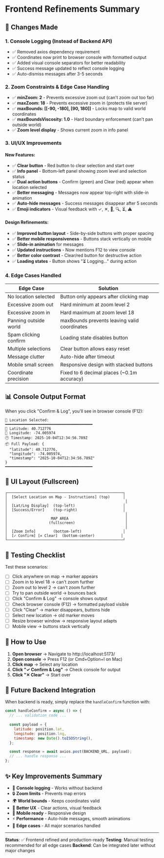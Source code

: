 # Frontend Refinements Summary

## 🔄 Changes Made

### 1. Console Logging (Instead of Backend API)
- ✅ Removed axios dependency requirement
- ✅ Coordinates now print to browser console with formatted output
- ✅ Added visual console separators for better readability
- ✅ Success message updated to reflect console logging
- ✅ Auto-dismiss messages after 3-5 seconds

### 2. Zoom Constraints & Edge Case Handling
- ✅ **minZoom: 2** - Prevents excessive zoom out (can't zoom out too far)
- ✅ **maxZoom: 18** - Prevents excessive zoom in (protects tile server)
- ✅ **maxBounds: [[-90, -180], [90, 180]]** - Locks map to valid world coordinates
- ✅ **maxBoundsViscosity: 1.0** - Hard boundary enforcement (can't pan outside world)
- ✅ **Zoom level display** - Shows current zoom in info panel

### 3. UI/UX Improvements

#### New Features:
- ✅ **Clear button** - Red button to clear selection and start over
- ✅ **Info panel** - Bottom-left panel showing zoom level and selection status
- ✅ **Dual action buttons** - Confirm (green) and Clear (red) appear when location selected
- ✅ **Better messaging** - Messages now appear top-right with slide-in animation
- ✅ **Auto-hide messages** - Success messages disappear after 5 seconds
- ✅ **Emoji indicators** - Visual feedback with ✓, ✕, 📍, 🔍, ⏳, ⚠️

#### Design Refinements:
- ✅ **Improved button layout** - Side-by-side buttons with proper spacing
- ✅ **Better mobile responsiveness** - Buttons stack vertically on mobile
- ✅ **Slide-in animation** for messages
- ✅ **Updated instructions** - Now mentions F12 to view console
- ✅ **Better color contrast** - Clear/red button for destructive action
- ✅ **Loading states** - Button shows "⏳ Logging..." during action

### 4. Edge Cases Handled

| Edge Case | Solution |
|-----------|----------|
| No location selected | Button only appears after clicking map |
| Excessive zoom out | Hard minimum at zoom level 2 |
| Excessive zoom in | Hard maximum at zoom level 18 |
| Panning outside world | maxBounds prevents leaving valid coordinates |
| Spam clicking confirm | Loading state disables button |
| Multiple selections | Clear button allows easy reset |
| Message clutter | Auto-hide after timeout |
| Mobile small screen | Responsive design with stacked buttons |
| Coordinate precision | Fixed to 6 decimal places (~0.1m accuracy) |

## 📊 Console Output Format

When you click "Confirm & Log", you'll see in browser console (F12):

```
📍 Location Selected:
━━━━━━━━━━━━━━━━━━━━━━━━━━━━━━━━━━━━━━━━
📌 Latitude: 40.712776
📌 Longitude: -74.005974
🕐 Timestamp: 2025-10-04T12:34:56.789Z
📦 Full Payload: {
  "latitude": 40.712776,
  "longitude": -74.005974,
  "timestamp": "2025-10-04T12:34:56.789Z"
}
━━━━━━━━━━━━━━━━━━━━━━━━━━━━━━━━━━━━━━━━
```

## 🎨 UI Layout (Fullscreen)

```
┌─────────────────────────────────────────────────────┐
│  [Select Location on Map - Instructions] (top)      │
│                                                      │
│  [Lat/Lng Display]  (top-left)                      │
│  [Success/Error]    (top-right)                     │
│                                                      │
│                    MAP AREA                          │
│                   (fullscreen)                       │
│                                                      │
│  [Zoom Info]        (bottom-left)                   │
│  [✓ Confirm] [✕ Clear]  (bottom-center)            │
└─────────────────────────────────────────────────────┘
```

## 🧪 Testing Checklist

Test these scenarios:

- [ ] Click anywhere on map → marker appears
- [ ] Zoom in to level 18 → can't zoom further
- [ ] Zoom out to level 2 → can't zoom further
- [ ] Try to pan outside world → bounces back
- [ ] Click "Confirm & Log" → console shows output
- [ ] Check browser console (F12) → formatted payload visible
- [ ] Click "Clear" → marker disappears, buttons hide
- [ ] Select new location → old marker moves
- [ ] Resize browser window → responsive layout adapts
- [ ] Mobile view → buttons stack vertically

## 🚀 How to Use

1. **Open browser** → Navigate to http://localhost:5173/
2. **Open console** → Press F12 (or Cmd+Option+I on Mac)
3. **Click map** → Select any location
4. **Click "✓ Confirm & Log"** → Check console for output
5. **Click "✕ Clear"** → Start over

## 📝 Future Backend Integration

When backend is ready, simply replace the `handleConfirm` function with:

```javascript
const handleConfirm = async () => {
  // ... validation code ...
  
  const payload = {
    latitude: position.lat,
    longitude: position.lng,
    timestamp: new Date().toISOString(),
  };

  const response = await axios.post(BACKEND_URL, payload);
  // ... handle response ...
};
```

## ✨ Key Improvements Summary

- 🎯 **Console logging** - Works without backend
- 🔒 **Zoom limits** - Prevents map errors
- 🌍 **World bounds** - Keeps coordinates valid
- 🎨 **Better UX** - Clear actions, visual feedback
- 📱 **Mobile ready** - Responsive design
- ⚡ **Performance** - Auto-hide messages, smooth animations
- 🐛 **Edge cases** - All major scenarios handled

---

**Status**: ✅ Frontend refined and production-ready
**Testing**: Manual testing recommended for all edge cases
**Backend**: Can be integrated later without major changes
